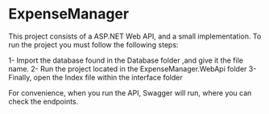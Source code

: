 # ExpenseManager

This project consists of a ASP.NET Web API, and a small implementation.
To run the project you must follow the following steps:

1- Import the database found in the Database folder ,and give it the file name.
2- Run the project located in the ExpenseManager.WebApi folder
3- Finally, open the Index file within the interface folder


For convenience, when you run the API, Swagger will run, where you can check the endpoints.
